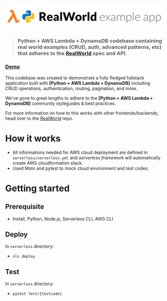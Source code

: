 # ![RealWorld Example App](logo.png)

> ### Python + AWS Lambda + DynamoDB codebase containing real world examples (CRUD, auth, advanced patterns, etc) that adheres to the [RealWorld](https://github.com/gothinkster/realworld) spec and API.


### [Demo](https://ldw3097.github.io/angularjs-realworld-example-app/build/#!/)


This codebase was created to demonstrate a fully fledged fullstack application built with **[Python + AWS Lambda + DynamoDB]** including CRUD operations, authentication, routing, pagination, and more.

We've gone to great lengths to adhere to the **[Python + AWS Lambda + DynamoDB]** community styleguides & best practices.

For more information on how to this works with other frontends/backends, head over to the [RealWorld](https://github.com/gothinkster/realworld) repo.

# How it works
- All informations needed for AWS cloud deployment are defined in `serverless/serverless.yml` and _serverless framework_ will automatically create AWS cloudformation stack.
- Used Moto and pytest to mock cloud environment and test codes.

# Getting started
## Prerequisite
- Install, Python, Node.js, Serverless CLI, AWS CLI

## Deploy
In `serverless` directory:
- `sls deploy`

## Test
In `serverless` directory:
- `pytest test/{testcode}`




